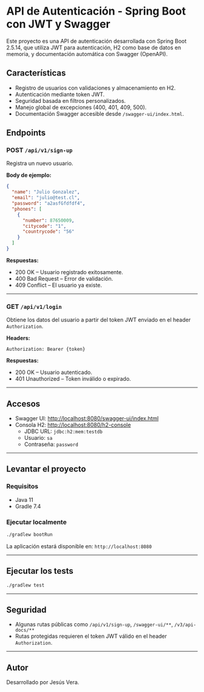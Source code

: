 
# API de Autenticación - Spring Boot con JWT y Swagger

Este proyecto es una API de autenticación desarrollada con Spring Boot 2.5.14, que utiliza JWT para autenticación, H2 como base de datos en memoria, y documentación automática con Swagger (OpenAPI).

## Características

- Registro de usuarios con validaciones y almacenamiento en H2.
- Autenticación mediante token JWT.
- Seguridad basada en filtros personalizados.
- Manejo global de excepciones (400, 401, 409, 500).
- Documentación Swagger accesible desde `/swagger-ui/index.html`.

## Endpoints

### POST `/api/v1/sign-up`

Registra un nuevo usuario.

**Body de ejemplo:**
```json
{
  "name": "Julio Gonzalez",
  "email": "julio@test.cl",
  "password": "a2asfGfdfdf4",
  "phones": [
    {
      "number": 87650009,
      "citycode": "1",
      "countrycode": "56"
    }
  ]
}
```

**Respuestas:**
- 200 OK – Usuario registrado exitosamente.
- 400 Bad Request – Error de validación.
- 409 Conflict – El usuario ya existe.

---

### GET `/api/v1/login`

Obtiene los datos del usuario a partir del token JWT enviado en el header `Authorization`.

**Headers:**
```
Authorization: Bearer {token}
```

**Respuestas:**
- 200 OK – Usuario autenticado.
- 401 Unauthorized – Token inválido o expirado.

---

## Accesos

- Swagger UI: [http://localhost:8080/swagger-ui/index.html](http://localhost:8080/swagger-ui/index.html)
- Consola H2: [http://localhost:8080/h2-console](http://localhost:8080/h2-console)
    - JDBC URL: `jdbc:h2:mem:testdb`
    - Usuario: `sa`
    - Contraseña: `password`

---

## Levantar el proyecto

### Requisitos

- Java 11
- Gradle 7.4

### Ejecutar localmente

```bash
./gradlew bootRun
```

La aplicación estará disponible en: `http://localhost:8080`

---

## Ejecutar los tests

```bash
./gradlew test
```

---

## Seguridad

- Algunas rutas públicas como `/api/v1/sign-up`, `/swagger-ui/**`, `/v3/api-docs/**`
- Rutas protegidas requieren el token JWT válido en el header `Authorization`.

---

## Autor

Desarrollado por Jesús Vera.
